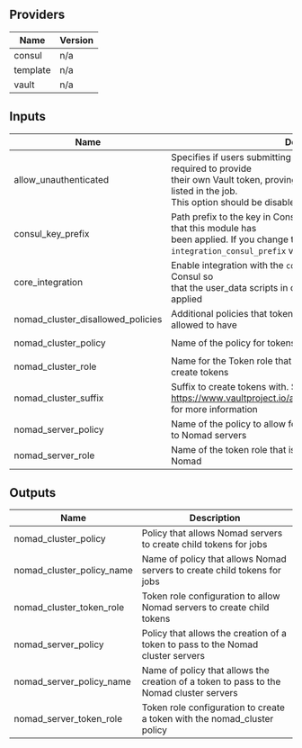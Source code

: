 ## Providers

| Name | Version |
|------|---------|
| consul | n/a |
| template | n/a |
| vault | n/a |

## Inputs

| Name | Description | Type | Default | Required |
|------|-------------|------|---------|:-----:|
| allow\_unauthenticated | Specifies if users submitting jobs to the Nomad server should be required to provide<br>        their own Vault token, proving they have access to the policies listed in the job.<br>        This option should be disabled in an untrusted environment. | `string` | `"false"` | no |
| consul\_key\_prefix | Path prefix to the key in Consul to set for the `core` module to know that this module has<br>        been applied. If you change this, you have to update the<br>        `integration_consul_prefix` variable in the core module as well. | `string` | `"terraform/"` | no |
| core\_integration | Enable integration with the `core` module by setting some values in Consul so<br>        that the user\_data scripts in core know that this module has been applied | `bool` | `true` | no |
| nomad\_cluster\_disallowed\_policies | Additional policies that tokens created by Nomad servers are not allowed to have | `list` | `[]` | no |
| nomad\_cluster\_policy | Name of the policy for tokens passed to Nomad servers | `string` | `"nomad-cluster"` | no |
| nomad\_cluster\_role | Name for the Token role that is used by the Nomad server to create tokens | `string` | `"nomad-cluster"` | no |
| nomad\_cluster\_suffix | Suffix to create tokens with. See https://www.vaultproject.io/api/auth/token/index.html#path_suffix for more information | `string` | `"nomad-cluster"` | no |
| nomad\_server\_policy | Name of the policy to allow for the creation of the token to pass to Nomad servers | `string` | `"nomad-server"` | no |
| nomad\_server\_role | Name of the token role that is used to create Tokens to pass to Nomad | `string` | `"nomad-server"` | no |

## Outputs

| Name | Description |
|------|-------------|
| nomad\_cluster\_policy | Policy that allows Nomad servers to create child tokens for jobs |
| nomad\_cluster\_policy\_name | Name of policy that allows Nomad servers to create child tokens for jobs |
| nomad\_cluster\_token\_role | Token role configuration to allow Nomad servers to create child tokens |
| nomad\_server\_policy | Policy that allows the creation of a token to pass to the Nomad cluster servers |
| nomad\_server\_policy\_name | Name of policy that allows the creation of a token to pass to the Nomad cluster servers |
| nomad\_server\_token\_role | Token role configuration to create a token with the nomad\_cluster policy |

